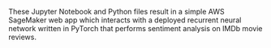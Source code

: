 These Jupyter Notebook and Python files result in a simple AWS SageMaker web app which interacts with a deployed recurrent neural network written in PyTorch that performs sentiment analysis on IMDb movie reviews. 

